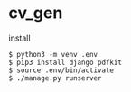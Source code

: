 # cv_gen

install 
```
$ python3 -m venv .env
$ pip3 install django pdfkit
$ source .env/bin/activate
$ ./manage.py runserver
```
